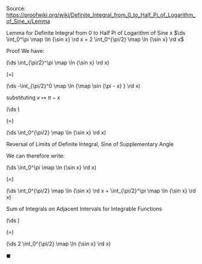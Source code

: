 # 

Source: https://proofwiki.org/wiki/Definite_Integral_from_0_to_Half_Pi_of_Logarithm_of_Sine_x/Lemma

Lemma for Definite Integral from 0 to Half Pi of Logarithm of Sine x
$\ds \int_0^\pi \map \ln {\sin x} \rd x = 2 \int_0^{\pi/2} \map \ln {\sin x} \rd x$


Proof
We have: 














\(\ds \int_{\pi/2}^\pi \map \ln {\sin x} \rd x\)

\(=\)







\(\ds -\int_{\pi/2}^0 \map \ln {\map \sin {\pi - x} } \rd x\)





substituting $x \mapsto \pi - x$














\(\ds \)

\(=\)







\(\ds \int_0^{\pi/2} \map \ln {\sin x} \rd x\)





Reversal of Limits of Definite Integral, Sine of Supplementary Angle



We can therefore write: 














\(\ds \int_0^\pi \map \ln {\sin x} \rd x\)

\(=\)







\(\ds \int_0^{\pi/2} \map \ln {\sin x} \rd x + \int_{\pi/2}^\pi \map \ln {\sin x} \rd x\)





Sum of Integrals on Adjacent Intervals for Integrable Functions














\(\ds \)

\(=\)







\(\ds 2 \int_0^{\pi/2} \map \ln {\sin x} \rd x\)









$\blacksquare$





